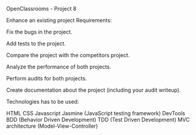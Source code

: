 OpenClassrooms - Project 8


Enhance an existing project
Requirements:

Fix the bugs in the project.

Add tests to the project.

Compare the project with the competitors project.

Analyze the performance of both projects.

Perform audits for both projects.

Create documentation about the project (including your audit writeup).

Technologies has to be used:

HTML
CSS
Javascript
Jasmine (JavaScript testing framework)
DevTools
BDD (Behavior Driven Development)
TDD (Test Driven Development)
MVC architecture (Model-View-Controller)
